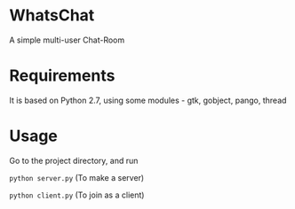 # WhatsChat
A simple multi-user Chat-Room


# Requirements
It is based on Python 2.7, using some modules - gtk, gobject, pango, thread

# Usage
Go to the project directory, and run

 `python server.py` (To make a server)
 
 `python client.py` (To join as a client)
 
